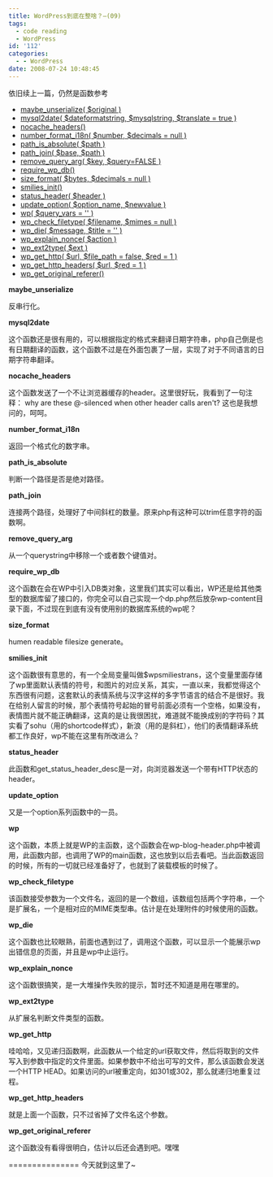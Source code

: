 ```yaml
---
title: WordPress到底在整啥？—(09)
tags:
  - code reading
  - WordPress
id: '112'
categories:
  - - WordPress
date: 2008-07-24 10:48:45
---
```


依旧续上一篇，仍然是函数参考
<!-- more -->
*   [maybe_unserialize( $original )](#maybe_unserialize)
*   [mysql2date( $dateformatstring, $mysqlstring, $translate = true )](#mysql2date)
*   [nocache_headers()](#nocache_headers)
*   [number_format_i18n( $number, $decimals = null )](#number_format_i18n)
*   [path_is_absolute( $path )](#path_is_absolute)
*   [path_join( $base, $path )](#path_join)
*   [remove_query_arg( $key, $query=FALSE )](#remove_query_arg)
*   [require_wp_db()](#require_wp_db)
*   [size_format( $bytes, $decimals = null )](#size_format)
*   [smilies_init()](#smilies_init)
*   [status_header( $header )](#status_header)
*   [update_option( $option_name, $newvalue )](#update_option)
*   [wp( $query_vars = '' )](#wp)
*   [wp_check_filetype( $filename, $mimes = null )](#wp_check_filetype)
*   [wp_die( $message, $title = '' )](#wp_die)
*   [wp_explain_nonce( $action )](#wp_explain_nonce)
*   [wp_ext2type( $ext )](#wp_ext2type)
*   [wp_get_http( $url, $file_path = false, $red = 1 )](#wp_get_http)
*   [wp_get_http_headers( $url, $red = 1 )](#wp_get_http_headers)
*   [wp_get_original_referer()](#wp_get_original_referer)

**maybe_unserialize**

反串行化。

**mysql2date**

这个函数还是很有用的，可以根据指定的格式来翻译日期字符串，php自己倒是也有日期翻译的函数，这个函数不过是在外面包裹了一层，实现了对于不同语言的日期字符串翻译。

**nocache_headers**

这个函数发送了一个不让浏览器缓存的header。这里很好玩，我看到了一句注释：
why are these @-silenced when other header calls aren't?
这也是我想问的，呵呵。

**number_format_i18n**

返回一个格式化的数字串。

**path_is_absolute**

判断一个路径是否是绝对路径。

**path_join**

连接两个路径，处理好了中间斜杠的数量。原来php有这种可以trim任意字符的函数啊。

**remove_query_arg**

从一个querystring中移除一个或者数个键值对。

**require_wp_db**

这个函数在会在WP中引入DB类对象，这里我们其实可以看出，WP还是给其他类型的数据库留了接口的，你完全可以自己实现一个dp.php然后放杂wp-content目录下面，不过现在到底有没有使用别的数据库系统的wp呢？

**size_format**

humen readable filesize generate。

**smilies_init**

这个函数很有意思的，有一个全局变量叫做$wpsmiliestrans，这个变量里面存储了wp里面默认表情的符号，和图片的对应关系，其实，一直以来，我都觉得这个东西很有问题，这套默认的表情系统与汉字这样的多字节语言的结合不是很好。我在给别人留言的时候，那个表情符号起始的冒号前面必须有一个空格，如果没有，表情图片就不能正确翻译，这真的是让我很困扰，难道就不能换成别的字符码？其实看了sohu（用的shortcode样式），新浪（用的是斜杠），他们的表情翻译系统都工作良好，wp不能在这里有所改进么？

**status_header**

此函数和get_status_header_desc是一对，向浏览器发送一个带有HTTP状态的header。

**update_option**

又是一个option系列函数中的一员。

**wp**

这个函数，本质上就是WP的主函数，这个函数会在wp-blog-header.php中被调用，此函数内部，也调用了WP的main函数，这也放到以后去看吧。当此函数返回的时候，所有的一切就已经准备好了，也就到了装载模板的时候了。

**wp_check_filetype**

该函数接受参数为一个文件名，返回的是一个数组，该数组包括两个字符串，一个是扩展名，一个是相对应的MIME类型串。估计是在处理附件的时候使用的函数。

**wp_die**

这个函数也比较眼熟，前面也遇到过了，调用这个函数，可以显示一个能展示wp出错信息的页面，并且是wp中止运行。

**wp_explain_nonce**

这个函数很搞笑，是一大堆操作失败的提示，暂时还不知道是用在哪里的。

**wp_ext2type**

从扩展名判断文件类型的函数。

**wp_get_http**

哇哈哈，又见递归函数啊，此函数从一个给定的url获取文件，然后将取到的文件写入到参数中指定的文件里面。如果参数中不给出可写的文件，那么该函数会发送一个HTTP HEAD。如果访问的url被重定向，如301或302，那么就递归地重复过程。

**wp_get_http_headers**

就是上面一个函数，只不过省掉了文件名这个参数。

**wp_get_original_referer**

这个函数没有看得很明白，估计以后还会遇到吧。嘿嘿

===============
今天就到这里了~